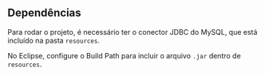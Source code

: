 ## Dependências

Para rodar o projeto, é necessário ter o conector JDBC do MySQL, que está incluído na pasta `resources`.

No Eclipse, configure o Build Path para incluir o arquivo `.jar` dentro de `resources`.
